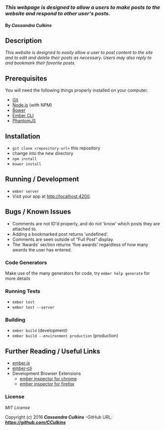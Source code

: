 ### _This webpage is designed to allow a users to make posts to the website and respond to other user's posts._

#### By _**Cassandra Culkins**_

## Description

_This website is designed to easily allow a user to post content to the site and to edit and delete their posts as necessary. Users may also reply to and bookmark their favorite posts._


## Prerequisites

You will need the following things properly installed on your computer.

* [Git](http://git-scm.com/)
* [Node.js](http://nodejs.org/) (with NPM)
* [Bower](http://bower.io/)
* [Ember CLI](http://ember-cli.com/)
* [PhantomJS](http://phantomjs.org/)

## Installation

* `git clone <repository-url>` this repository
* change into the new directory
* `npm install`
* `bower install`

## Running / Development

* `ember server`
* Visit your app at [http://localhost:4200](http://localhost:4200).

## Bugs / Known Issues

* Comments are not ID'd properly, and do not 'know' which posts they are attached to.
* Adding a bookmarked post returns 'undefined'.
* Comments are seen outside of "Full Post" display.
* The 'Awards' section returns 'five awards' regardless of how many awards the user has entered.

### Code Generators

Make use of the many generators for code, try `ember help generate` for more details

### Running Tests

* `ember test`
* `ember test --server`

### Building

* `ember build` (development)
* `ember build --environment production` (production)

## Further Reading / Useful Links

* [ember.js](http://emberjs.com/)
* [ember-cli](http://ember-cli.com/)
* Development Browser Extensions
  * [ember inspector for chrome](https://chrome.google.com/webstore/detail/ember-inspector/bmdblncegkenkacieihfhpjfppoconhi)
  * [ember inspector for firefox](https://addons.mozilla.org/en-US/firefox/addon/ember-inspector/)

### License

*MIT License*

Copyright (c) 2016 **_Cassandra Culkins_**
-GitHub URL: **_https://github.com/CCulkins_**
